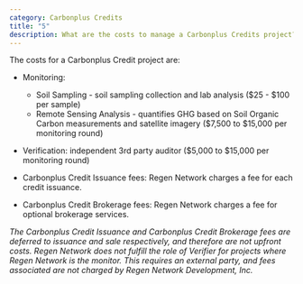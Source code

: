 ```yaml
---
category: Carbonplus Credits
title: "5"
description: What are the costs to manage a Carbonplus Credits project?
---
```

The costs for a Carbonplus Credit project are:

* Monitoring:

  * Soil Sampling  - soil sampling collection and lab analysis ($25 - $100 per sample)
  * Remote Sensing Analysis - quantifies GHG based on Soil Organic Carbon measurements and satellite imagery ($7,500 to $15,000 per monitoring round)
* Verification: independent 3rd party auditor ($5,000 to $15,000 per monitoring round)
* Carbonplus Credit Issuance fees: Regen Network charges a fee for each credit issuance.
* Carbonplus Credit Brokerage fees: Regen Network charges a fee for optional brokerage services.

*The Carbonplus Credit Issuance and Carbonplus Credit Brokerage fees are deferred to issuance and sale respectively, and therefore are not upfront costs. Regen Network does not fulfill the role of Verifier for projects where Regen Network is the monitor. This requires an external party, and fees associated are not charged by Regen Network Development, Inc.*
